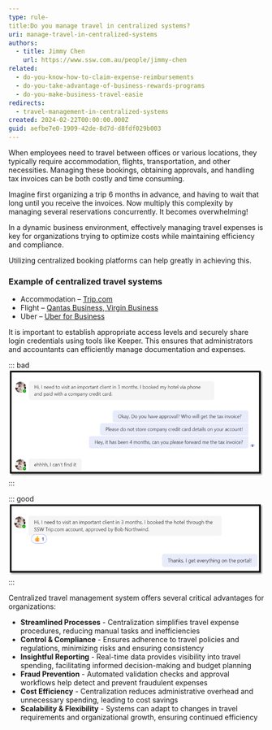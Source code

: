 ```yaml
---
type: rule-
title:Do you manage travel in centralized systems?
uri: manage-travel-in-centralized-systems
authors:
  - title: Jimmy Chen
    url: https://www.ssw.com.au/people/jimmy-chen
related:
  - do-you-know-how-to-claim-expense-reimbursements
  - do-you-take-advantage-of-business-rewards-programs
  - do-you-make-business-travel-easie
redirects:
  - travel-management-in-centralized-systems
created: 2024-02-22T00:00:00.000Z
guid: aefbe7e0-1909-42de-8d7d-d8fdf029b003
---
```


When employees need to travel between offices or various locations, they typically require accommodation, flights, transportation, and other necessities. Managing these bookings, obtaining approvals, and handling tax invoices can be both costly and time consuming.

Imagine first organizing a trip 6 months in advance, and having to wait that long until you receive the invoices. Now multiply this complexity by managing several reservations concurrently. It becomes overwhelming!

<!--endintro-->

In a dynamic business environment, effectively managing travel expenses is key for organizations trying to optimize costs while maintaining efficiency and compliance.

Utilizing centralized booking platforms can help greatly in achieving this.  

### Example of centralized travel systems

* Accommodation – [Trip.com](https://www.trip.com/)
* Flight – [Qantas Business, Virgin Business](/missing-flight-invoices/)
* Uber – [Uber for Business](/do-you-make-business-travel-easier/)
  
It is important to establish appropriate access levels and securely share login credentials using tools like Keeper. This ensures that administrators and accountants can efficiently manage documentation and expenses.

::: bad
![Figure: Bad example - Book a hotel using company money without a system](manage-travel-1.png)
:::

::: good
![Figure: Good example - All bookings can be found on a centralized place](manage-travel-2.png)
:::

Centralized travel management system offers several critical advantages for organizations:

* **Streamlined Processes** - Centralization simplifies travel expense procedures, reducing manual tasks and inefficiencies
* **Control & Compliance** - Ensures adherence to travel policies and regulations, minimizing risks and ensuring consistency
* **Insightful Reporting** - Real-time data provides visibility into travel spending, facilitating informed decision-making and budget planning
* **Fraud Prevention** - Automated validation checks and approval workflows help detect and prevent fraudulent expenses
* **Cost Efficiency** - Centralization reduces administrative overhead and unnecessary spending, leading to cost savings
* **Scalability & Flexibility** - Systems can adapt to changes in travel requirements and organizational growth, ensuring continued efficiency
